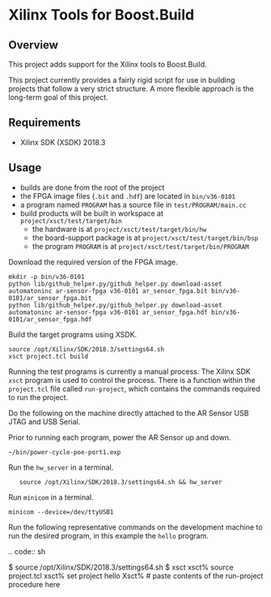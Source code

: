 # Xilinx Tools for Boost.Build

## Overview

This project adds support for the Xilinx tools to Boost.Build.

This project currently provides a fairly rigid script for use in
building projects that follow a very strict structure.  A more
flexible approach is the long-term goal of this project.

## Requirements

* Xilinx SDK (XSDK) 2018.3

## Usage

* builds are done from the root of the project
* the FPGA image files (`.bit` and `.hdf`) are located in `bin/v36-0101`
* a program named `PROGRAM` has a source file in `test/PROGRAM/main.cc`
* build products will be built in workspace at `project/xsct/test/target/bin`
  * the hardware is at `project/xsct/test/target/bin/hw`
  * the board-support package is at  `project/xsct/test/target/bin/bsp`
  * the program `PROGRAM` is at  `project/xsct/test/target/bin/PROGRAM`

Download the required version of the FPGA image.

``` shell
mkdir -p bin/v36-0101
python lib/github_helper.py/github_helper.py download-asset automatoninc ar-sensor-fpga v36-0101 ar_sensor_fpga.bit bin/v36-0101/ar_sensor_fpga.bit
python lib/github_helper.py/github_helper.py download-asset automatoninc ar-sensor-fpga v36-0101 ar_sensor_fpga.hdf bin/v36-0101/ar_sensor_fpga.hdf
```

Build the target programs using XSDK.

``` shell
source /opt/Xilinx/SDK/2018.3/settings64.sh
xsct project.tcl build
```

Running the test programs is currently a manual process.  The Xilinx
SDK ``xsct`` program is used to control the process.  There is a
function within the ``project.tcl`` file called ``run-project``, which
contains the commands required to run the project.

Do the following on the machine directly attached to the AR Sensor USB
JTAG and USB Serial.

Prior to running each program, power the AR Sensor up and down.

``` shell
~/bin/power-cycle-poe-port1.exp
```

Run the ``hw_server`` in a terminal.

``` shell
   source /opt/Xilinx/SDK/2018.3/settings64.sh && hw_server
```

Run ``minicom`` in a terminal.

``` shell
minicom --device=/dev/ttyUSB1
```

Run the following representative commands on the development machine
to run the desired program, in this example the ``hello`` program.

.. code:: sh

   $ source /opt/Xilinx/SDK/2018.3/settings64.sh
   $ xsct
   xsct% source project.tcl
   xsct% set project hello
   Xsct% # paste contents of the run-project procedure here
